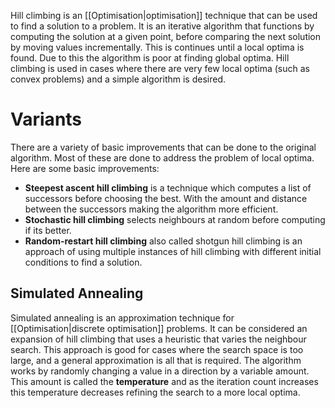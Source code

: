 Hill climbing is an [[Optimisation|optimisation]] technique that can be used to find a solution to a problem. It is an iterative algorithm that functions by computing the solution at a given point, before comparing the next solution by moving values incrementally. This is continues until a local optima is found. Due to this the algorithm is poor at finding global optima. Hill climbing is used in cases where there are very few local optima (such as convex problems) and a simple algorithm is desired.

# Variants
There are a variety of basic improvements that can be done to the original algorithm. Most of these are done to address the problem of local optima. Here are some basic improvements:
- **Steepest ascent hill climbing** is a technique which computes a list of successors before choosing the best. With the amount and distance between the successors making the algorithm more efficient. 
- **Stochastic hill climbing** selects neighbours at random before computing if its better.
- **Random-restart hill climbing** also called shotgun hill climbing is an approach of using multiple instances of hill climbing with different initial conditions to find a solution.

## Simulated Annealing
Simulated annealing is an approximation technique for [[Optimisation|discrete optimisation]] problems. It can be considered an expansion of hill climbing that uses a heuristic that varies the neighbour search.  This approach is good for cases where the search space is too large, and a general approximation is all that is required. The algorithm works by randomly changing a value in a direction by a variable amount. This amount is called the **temperature** and as the iteration count increases this temperature decreases refining the search to a more local optima. 